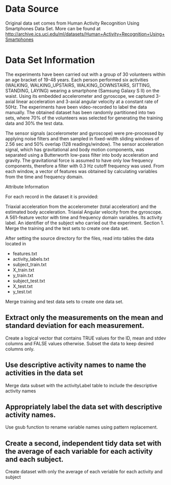 # Data Source

Original data set comes from Human Activity Recognition Using Smartphones Data Set. More can be found at http://archive.ics.uci.edu/ml/datasets/Human+Activity+Recognition+Using+Smartphones

# Data Set Information

The experiments have been carried out with a group of 30 volunteers within an age bracket of 19-48 years. Each person performed six activities (WALKING, WALKING_UPSTAIRS, WALKING_DOWNSTAIRS, SITTING, STANDING, LAYING) wearing a smartphone (Samsung Galaxy S II) on the waist. Using its embedded accelerometer and gyroscope, we captured 3-axial linear acceleration and 3-axial angular velocity at a constant rate of 50Hz. The experiments have been video-recorded to label the data manually. The obtained dataset has been randomly partitioned into two sets, where 70% of the volunteers was selected for generating the training data and 30% the test data.

The sensor signals (accelerometer and gyroscope) were pre-processed by applying noise filters and then sampled in fixed-width sliding windows of 2.56 sec and 50% overlap (128 readings/window). The sensor acceleration signal, which has gravitational and body motion components, was separated using a Butterworth low-pass filter into body acceleration and gravity. The gravitational force is assumed to have only low frequency components, therefore a filter with 0.3 Hz cutoff frequency was used. From each window, a vector of features was obtained by calculating variables from the time and frequency domain.

Attribute Information

For each record in the dataset it is provided:

Triaxial acceleration from the accelerometer (total acceleration) and the estimated body acceleration.
Triaxial Angular velocity from the gyroscope.
A 561-feature vector with time and frequency domain variables.
Its activity label.
An identifier of the subject who carried out the experiment.
Section 1. Merge the training and the test sets to create one data set.

After setting the source directory for the files, read into tables the data located in

* features.txt
* activity_labels.txt
* subject_train.txt
* X_train.txt
* y_train.txt
* subject_test.txt
* X_test.txt
* y_test.txt


Merge training and test data sets to create one data set.

## Extract only the measurements on the mean and standard deviation for each measurement.

Create a logical vector that contains TRUE values for the ID, mean and stdev columns and FALSE values otherwise. Subset the data to keep desired columns only.

## Use descriptive activity names to name the activities in the data set

Merge data subset with the activityLabel table to include the descriptive activity names

## Appropriately label the data set with descriptive activity names.

Use gsub function to rename variable names using pattern replacement.

## Create a second, independent tidy data set with the average of each variable for each activity and each subject.

Create dataset with only the average of each veriable for each activity and subject

